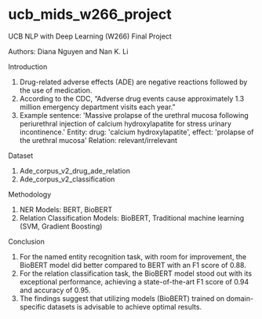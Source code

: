 # ucb_mids_w266_project
UCB NLP with Deep Learning (W266) Final Project

Authors: Diana Nguyen and Nan K. Li

Introduction
  1. Drug-related adverse effects (ADE) are negative reactions followed by the use of medication.
  2. According to the CDC, “Adverse drug events cause approximately 1.3 million emergency department visits each year.”  
  3. Example sentence: 
  'Massive prolapse of the urethral mucosa following periurethral injection of calcium hydroxylapatite for stress urinary incontinence.' 
  Entity: drug: 'calcium hydroxylapatite', effect: 'prolapse of the urethral mucosa'
 	Relation:  relevant/irrelevant
  
  
Dataset
  1. Ade_corpus_v2_drug_ade_relation
  2. Ade_corpus_v2_classification
  
Methodology
  1. NER Models: BERT, BioBERT
  2. Relation Classification Models: BioBERT, Traditional machine learning (SVM, Gradient Boosting)
  
Conclusion
  1. For the named entity recognition task, with room for improvement, the BioBERT model did better compared to BERT with an F1 score of 0.88. 
  2. For the relation classification task, the BioBERT model stood out with its exceptional performance, achieving a state-of-the-art F1 score of 0.94 and accuracy of 0.95. 
  3. The findings suggest that utilizing models (BioBERT) trained on domain-specific datasets is advisable to achieve optimal results.


